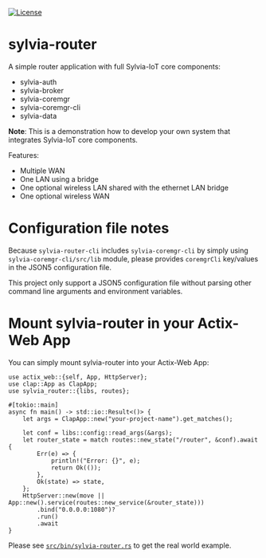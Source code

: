 [![License](https://img.shields.io/badge/license-MIT-blue.svg)](LICENSE)

# sylvia-router

A simple router application with full Sylvia-IoT core components:
- sylvia-auth
- sylvia-broker
- sylvia-coremgr
- sylvia-coremgr-cli
- sylvia-data

**Note**: This is a demonstration how to develop your own system that integrates Sylvia-IoT core components.

Features:
- Multiple WAN
- One LAN using a bridge
- One optional wireless LAN shared with the ethernet LAN bridge
- One optional wireless WAN

# Configuration file notes

Because `sylvia-router-cli` includes `sylvia-coremgr-cli` by simply using `sylvia-coremgr-cli/src/lib` module,
please provides `coremgrCli` key/values in the JSON5 configuration file.

This project only support a JSON5 configuration file without parsing other command line arguments and environment variables.

# Mount sylvia-router in your Actix-Web App

You can simply mount sylvia-router into your Actix-Web App:

    use actix_web::{self, App, HttpServer};
    use clap::App as ClapApp;
    use sylvia_router::{libs, routes};

    #[tokio::main]
    async fn main() -> std::io::Result<()> {
        let args = ClapApp::new("your-project-name").get_matches();

        let conf = libs::config::read_args(&args);
        let router_state = match routes::new_state("/router", &conf).await {
            Err(e) => {
                println!("Error: {}", e);
                return Ok(());
            },
            Ok(state) => state,
        };
        HttpServer::new(move || App::new().service(routes::new_service(&router_state)))
            .bind("0.0.0.0:1080")?
            .run()
            .await
    }

Please see [`src/bin/sylvia-router.rs`](src/bin/sylvia-router.rs) to get the real world example.
